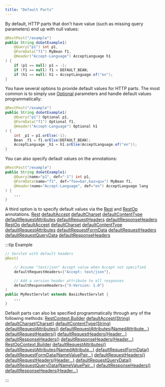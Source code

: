 ```yaml
---
title: "Default Parts"
---
```


By default, HTTP parts that don't have value (such as missing query parameters) end up with null values:

```java
@RestPost("/example")
public String doGetExample1(
    @Query("p1") int p1,
    @FormData("f1") MyBean f1,
    @Header("Accept-Language") AcceptLanguage h1
) {
    if (p1 == null) p1 = -1;
    if (f1 == null) f1 = DEFAULT_BEAN;
    if (h1 == null) h1 = AcceptLanguage.of("en");
}
```


You have several options to provide default values for HTTP parts.
The most common is to simply use [Optional]({{API_DOCS}}/java/util/Optional.html) parameters and handle default values programmatically:

```java
@RestPost("/example")
public String doGetExample1(
    @Query("p1") Optional p1,
    @FormData("f1") Optional f1,
    @Header("Accept-Language") Optional h1
) {
    int _p1 = p1.orElse(-1);
    Bean _f1 = f1.orElse(DEFAULT_BEAN);
    AcceptLanguage _h1 = h1.orElse(AcceptLanguage.of("en"));
}
```


You can also specify default values on the annotations:

```java
@RestPost("/example")
public String doGetExample1(
    @Query(name="p1", def="-1") int p1,
    @FormData(name="f1", def="foo=bar,baz=qux") MyBean f1,
    @Header(name="Accept-Language", def="en") AcceptLanguage lang
) {
    ...
}
```


A third option is to specify default values via the [Rest]({{API_DOCS}}/org/apache/juneau/rest/annotation/Rest.html) and [RestOp]({{API_DOCS}}/org/apache/juneau/rest/annotation/RestOp.html) annotations.
<tree>
<node-0><java-annotation>[Rest]({{API_DOCS}}/org/apache/juneau/rest/annotation/Rest.html)</java-annotation></node-0>
<node-1><java-method-annotation>[defaultAccept]({{API_DOCS}}/org/apache/juneau/rest/annotation/Rest.html#defaultAccept())</java-method-annotation></node-1>
<node-1><java-method-annotation>[defaultCharset]({{API_DOCS}}/org/apache/juneau/rest/annotation/Rest.html#defaultCharset())</java-method-annotation></node-1>
<node-1><java-method-annotation>[defaultContentType]({{API_DOCS}}/org/apache/juneau/rest/annotation/Rest.html#defaultContentType())</java-method-annotation></node-1>
<node-1><java-method-annotation>[defaultRequestAttributes]({{API_DOCS}}/org/apache/juneau/rest/annotation/Rest.html#defaultRequestAttributes())</java-method-annotation></node-1>
<node-1><java-method-annotation>[defaultRequestHeaders]({{API_DOCS}}/org/apache/juneau/rest/annotation/Rest.html#defaultRequestHeaders())</java-method-annotation></node-1>
<node-1><java-method-annotation>[defaultResponseHeaders]({{API_DOCS}}/org/apache/juneau/rest/annotation/Rest.html#defaultResponseHeaders())</java-method-annotation></node-1>
<node-0><java-annotation>[RestOp]({{API_DOCS}}/org/apache/juneau/rest/annotation/RestOp.html)</java-annotation></node-0>
<node-1><java-method-annotation>[defaultAccept]({{API_DOCS}}/org/apache/juneau/rest/annotation/RestOp.html#defaultAccept())</java-method-annotation></node-1>
<node-1><java-method-annotation>[defaultCharset]({{API_DOCS}}/org/apache/juneau/rest/annotation/RestOp.html#defaultCharset())</java-method-annotation></node-1>
<node-1><java-method-annotation>[defaultContentType]({{API_DOCS}}/org/apache/juneau/rest/annotation/RestOp.html#defaultContentType())</java-method-annotation></node-1>
<node-1><java-method-annotation>[defaultRequestAttributes]({{API_DOCS}}/org/apache/juneau/rest/annotation/RestOp.html#defaultRequestAttributes())</java-method-annotation></node-1>
<node-1><java-method-annotation>[defaultRequestFormData]({{API_DOCS}}/org/apache/juneau/rest/annotation/RestOp.html#defaultRequestFormData())</java-method-annotation></node-1>
<node-1><java-method-annotation>[defaultRequestHeaders]({{API_DOCS}}/org/apache/juneau/rest/annotation/RestOp.html#defaultRequestHeaders())</java-method-annotation></node-1>
<node-1><java-method-annotation>[defaultRequestQueryData]({{API_DOCS}}/org/apache/juneau/rest/annotation/RestOp.html#defaultRequestQueryData())</java-method-annotation></node-1>
<node-1><java-method-annotation>[defaultResponseHeaders]({{API_DOCS}}/org/apache/juneau/rest/annotation/RestOp.html#defaultResponseHeaders())</java-method-annotation></node-1>
</tree>

:::tip Example


```java
// Servlet with default headers
@Rest(

    // Assume "text/json" Accept value when Accept not specified
    defaultRequestHeaders={"Accept: text/json"},

    // Add a version header attribute to all responses
    defaultResponseHeaders={"X-Version: 1.0"}
)
public MyRestServlet extends BasicRestServlet {
    ...
}
```


Default parts can also be specified programmatically through any of the following methods:
<tree>
<node-0><java-class>[RestContext.Builder]({{API_DOCS}}/org/apache/juneau/rest/RestContext/Builder.html)</java-class></node-0>
<node-1><java-method>[defaultAccept(String)]({{API_DOCS}}/org/apache/juneau/rest/RestContext/Builder.html#defaultAccept(String))</java-method></node-1>
<node-1><java-method>[defaultCharset(Charset)]({{API_DOCS}}/org/apache/juneau/rest/RestContext/Builder.html#defaultCharset(Charset))</java-method></node-1>
<node-1><java-method>[defaultContentType(String)]({{API_DOCS}}/org/apache/juneau/rest/RestContext/Builder.html#defaultContentType(String))</java-method></node-1>
<node-1><java-method>[defaultRequestAttributes()]({{API_DOCS}}/org/apache/juneau/rest/RestContext/Builder.html#defaultRequestAttributes())</java-method></node-1>
<node-1><java-method>[defaultRequestAttributes(NamedAttribute...)]({{API_DOCS}}/org/apache/juneau/rest/RestContext/Builder.html#defaultRequestAttributes(NamedAttribute...))</java-method></node-1>
<node-1><java-method>[defaultRequestHeaders()]({{API_DOCS}}/org/apache/juneau/rest/RestContext/Builder.html#defaultRequestHeaders())</java-method></node-1>
<node-1><java-method>[defaultRequestHeaders(Header...)]({{API_DOCS}}/org/apache/juneau/rest/RestContext/Builder.html#defaultRequestHeaders(Header...))</java-method></node-1>
<node-1><java-method>[defaultResponseHeaders()]({{API_DOCS}}/org/apache/juneau/rest/RestContext/Builder.html#defaultResponseHeaders())</java-method></node-1>
<node-1><java-method>[defaultResponseHeaders(Header...)]({{API_DOCS}}/org/apache/juneau/rest/RestContext/Builder.html#defaultResponseHeaders(Header...))</java-method></node-1>
<node-0><java-class>[RestOpContext.Builder]({{API_DOCS}}/org/apache/juneau/rest/RestOpContext/Builder.html)</java-class></node-0>
<node-1><java-method>[defaultRequestAttributes()]({{API_DOCS}}/org/apache/juneau/rest/RestOpContext/Builder.html#defaultRequestAttributes())</java-method></node-1>
<node-1><java-method>[defaultRequestAttributes(NamedAttribute...)]({{API_DOCS}}/org/apache/juneau/rest/RestOpContext/Builder.html#defaultRequestAttributes(NamedAttribute...))</java-method></node-1>
<node-1><java-method>[defaultRequestFormData()]({{API_DOCS}}/org/apache/juneau/rest/RestOpContext/Builder.html#defaultRequestFormData())</java-method></node-1>
<node-1><java-method>[defaultRequestFormData(NameValuePair...)]({{API_DOCS}}/org/apache/juneau/rest/RestOpContext/Builder.html#defaultRequestFormData(NameValuePair...))</java-method></node-1>
<node-1><java-method>[defaultRequestHeaders()]({{API_DOCS}}/org/apache/juneau/rest/RestOpContext/Builder.html#defaultRequestHeaders())</java-method></node-1>
<node-1><java-method>[defaultRequestHeaders(Header...)]({{API_DOCS}}/org/apache/juneau/rest/RestOpContext/Builder.html#defaultRequestHeaders(Header...))</java-method></node-1>
<node-1><java-method>[defaultRequestQueryData()]({{API_DOCS}}/org/apache/juneau/rest/RestOpContext/Builder.html#defaultRequestQueryData())</java-method></node-1>
<node-1><java-method>[defaultRequestQueryData(NameValuePair...)]({{API_DOCS}}/org/apache/juneau/rest/RestOpContext/Builder.html#defaultRequestQueryData(NameValuePair...))</java-method></node-1>
<node-1><java-method>[defaultResponseHeaders()]({{API_DOCS}}/org/apache/juneau/rest/RestOpContext/Builder.html#defaultResponseHeaders())</java-method></node-1>
<node-1><java-method>[defaultResponseHeaders(Header...)]({{API_DOCS}}/org/apache/juneau/rest/RestOpContext/Builder.html#defaultResponseHeaders(Header...))</java-method></node-1>
</tree>

:::
